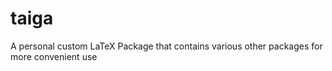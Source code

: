 # taiga
A personal custom LaTeX Package that contains various other packages for more convenient use
